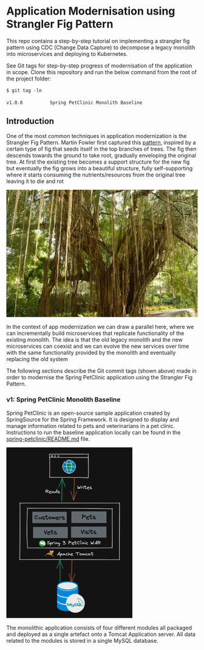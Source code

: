 # Application Modernisation using Strangler Fig Pattern

This repo contains a step-by-step tutorial on implementing a strangler fig pattern using CDC (Change Data Capture) to decompose a legacy monolith into microservices and deploying to Kubernetes.

See Git tags for step-by-step progress of modernisation of the application in scope. Clone this repository and run the below command from the root of the project folder:

```text
$ git tag -ln

v1.0.0			Spring PetClinic Monolith Baseline
```

## Introduction
One of the most common techniques in application modernization is the Strangler Fig Pattern. Martin Fowler first captured this [pattern](https://martinfowler.com/bliki/StranglerFigApplication.html), inspired by a certain type of fig that seeds itself in the top branches of trees. The fig then descends towards the ground to take root, gradually enveloping the original tree. At first the existing tree becomes a support structure for the new fig but eventually the fig grows into a beautiful structure, fully self-supporting where it starts consuming the nutrients/resources from the original tree leaving it  to die and rot

![](docs/strangler.jpg)

In the context of app modernization we can draw a parallel here, where we can incrementally build microservices that replicate functionality of the existing monolith. The idea is that the old legacy monolith  and the new microservices can coexist and we can evolve the new services over time with the same functionality provided by the monolith and eventually replacing the old system

The following sections describe the Git commit tags (shown above) made in order to modernise the Spring PetClinic application using the Strangler Fig Pattern.

### v1: Spring PetClinic Monolith Baseline

Spring PetClinic is an open-source sample application created by SpringSource for the Spring Framework. It is designed to display and manage information related to pets and veterinarians in a pet clinic. Instructions to run the baseline application locally can be found in the [spring-petclinic/README.md](spring-petclinic/README.md) file.

![](docs/baseline.png)

The monolithic application consists of four different modules all packaged and deployed as a single artefact onto a Tomcat Application server. All data related to the modules is stored in a single MySQL database.